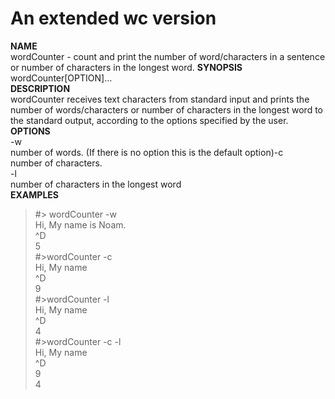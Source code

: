 # An extended wc version
**NAME**  
    wordCounter - count and print the number of word/characters in a sentence or number of characters in the longest word.
**SYNOPSIS**  
    wordCounter[OPTION]…  
**DESCRIPTION**  
    wordCounter receives text characters from standard input and prints the number of words/characters or number of characters in the longest word to the standard output, according to the options specified by the user.  
**OPTIONS**  
-w  
    number of words. (If there is no option this is the default option)-c  
    number of characters.  
-l  
    number of characters in the longest word  
**EXAMPLES**  
> #> wordCounter -w  
Hi, My name is Noam.  
^D  
5  
#>wordCounter -c  
Hi, My name  
^D  
9  
#>wordCounter -l  
Hi, My name  
^D  
4  
#>wordCounter -c -l  
Hi, My name  
^D  
9  
4  
